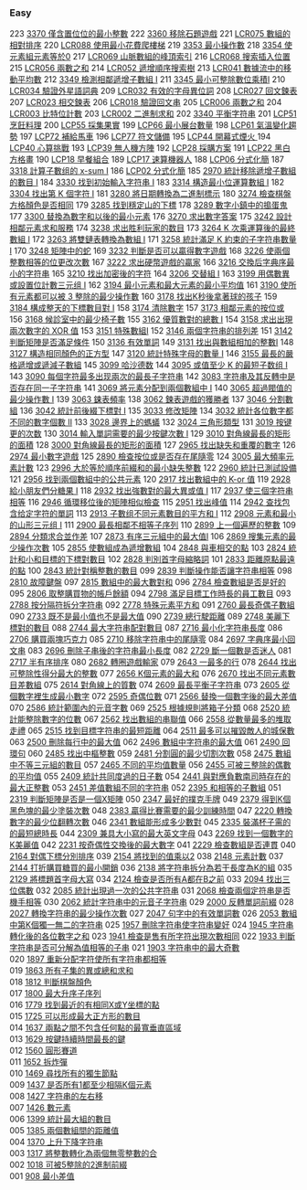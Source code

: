 ### Easy 

223 [3370 僅含置位位的最小整數](./Easy/3370.md)
222 [3360 移除石題遊戲](./Easy/3360.md)
221 [LCR075 數組的相對排序](./Easy/LCR075.md)
220 [LCR088 使用最小花費爬樓梯](./Easy/LCR088.md)
219 [3353 最小操作數](./Easy/3353.md)
218 [3354 使元素組元素等於0](./Easy/3354.md)
217 [LCR069 山脈數組的峰頂索引](./Easy/LCR069.md)
216 [LCR068 搜索插入位置](./Easy/LCR068.md)
215 [LCR056 兩數之和](./Easy/LCR056.md)
214 [LCR052 遞增順序搜索樹](./Easy/LCR052.md)
213 [LCR041 數據流中的移動平均數](./Easy/LCR041.md)
212 [3349 檢測相鄰遞增子數組 I](./Easy/3349.md)
211 [3345 最小可整除數位乘積I](./Easy/3345.md)
210 [LCR034 驗證外星語詞典](./Easy/LCR034.md)
209 [LCR032 有效的字母異位詞](./Easy/LCR032.md)
208 [LCR027 回文鍊表](./Easy/LCR027.md)
207 [LCR023 相交鍊表](./Easy/LCR023.md)
206 [LCR018 驗證回文串](./Easy/LCR018.md)
205 [LCR006 兩數之和](./Easy/LCR006.md)
204 [LCR003 比特位計數](./Easy/LCR003.md)
203 [LCR002 二進制求和](./Easy/LCR002.md)
202 [3340 平衡字符串](./Easy/3340.md)
201 [LCP51 烹飪料理](./Easy/LCP051.md)
200 [LCP55 採集果實](./Easy/LCP055.md)
199 [LCP66 最小展台數量](./Easy/LCP066.md)
198 [LCP61 氣溫變化趨勢](./Easy/LCP061.md)
197 [LCP72 補給馬車](./Easy/LCP072.md)
196 [LCP77 符文儲備](./Easy/LCP077.md)
195 [LCP44 開幕式煙火 ](./Easy/LCP044.md)
194 [LCP40 心算挑戰](./Easy/LCP040.md)
193 [LCP39 無人機方陣](./Easy/LCP039.md)
192 [LCP28 採購方案](./Easy/LCP028.md)
191 [LCP22 黑白方格畫](./Easy/LCP022.md)
190 [LCP18 早餐組合](./Easy/LCP018.md)
189 [LCP17 速算機器人](./Easy/LCPO17.md)
188 [LCP06 分式化簡](./Easy/LCP06.md)
187 [3318 計算子數组的 x-sum I](./Easy/3318.md)
186 [LCP02 分式化簡](./Easy/LCP02.md)
185 [2970 統計移除遞增子數組的數目 I](./Easy/2970.md)
184 [3330 找到初始輸入字符串 I](./Easy/3330.md)
183 [3314 構造最小位運算數組 I](./Easy/3314.md)
182 [3304 找出第 K 個字符 I](./Easy/3304.md)
181 [3280 將日期轉換為二進制標示](./Easy/3280.md)
180 [3274 檢查棋盤方格顏色是否相同](./Easy/3274.md)
179 [3285 找到穩定山的下標](./Easy/3285.md)
178 [3289 數字小鎮中的搗蛋鬼](./Easy/3289.md)
177 [3300 替換為數字和以後的最小元素](./Easy/3300.md)
176 [3270 求出數字答案](./Easy/3270.md)
175 [3242 設計相鄰元素求和服務](./Easy/3242.md)
174 [3238 求出胜利玩家的数目](./Easy/3238.md)
173 [3264 K 次乘運算後的最終數組 I](./Easy/3264.md)
172 [3263 將雙鏈表轉換為數組 I](./Easy/3263.md)
171 [3258 統計滿足 K 約束的子字符串數量 I](./Easy/3258.md)
170 [3248 矩陣中的蛇](./Easy/3248.md)
169 [3232 判斷是否可以贏得數字遊戲](./Easy/3232.md)
168 [3226 使兩個整數相等的位更改次數](./Easy/3226.md)
167 [3222 求出硬幣遊戲的贏家](./Easy/3222.md)
166 [3216 交換后字典序最小的字符串](./Easy/3216.md)
165 [3210 找出加密後的字符](./Easy/3210.md)
164 [3206 交替組 I](./Easy/3206.md)
163 [3199 用偶數異或設置位計數三元组 I](./Easy/3199.md)
162 [3194 最小元素和最大元素的最小平均值](./Easy/3194.md)
161 [3190 使所有元素都可以被 3 整除的最少操作數](./Easy/3190.md)
160 [3178 找出K秒後拿著球的孩子](./Easy/3178.md)
159 [3184 構成整天的下標數目對 I](./Easy/3184.md)
158 [3174 清除數字](./Easy/3174.md)
157 [3173 相鄰元素的按位或](./Easy/3173.md)
156 [3168 候診室中的最少椅子數](./Easy/3168.md)
155 [3162 優質數對的總數 I](./Easy/3162.md)
154 [3158 求出出現兩次數字的 XOR 值](./Easy/3158.md)
153 [3151 特殊數組I](./Easy/3151.md)
152 [3146 兩個字符串的排列差](./Easy/3146.md)
151 [3142 判斷矩陣是否滿足條件](./Easy/3142.md)
150 [3136 有效單詞](./Easy/3136.md)
149 [3131 找出與數組相加的整數I](./Easy/3131.md)
148 [3127 構造相同顏色的正方型](./Easy/3127.md)
147 [3120 統計特殊字母的數量 I](./Easy/3120.md)
146 [3155 最長的嚴格遞增或遞減子數組](./Easy/3155.md)
145 [3099 哈沙德数](./Easy/3099.md)
144 [3095 或值至少 K 的最短子数组 I](./Easy/3095.md)
143 [3090 每個字符最多出现兩次的最長子字符串](./Easy/3090.md)
142 [3083 字符串及其反轉中是否存在同一子字符串](./Easy/3069.md)
141 [3069 將元素分配到兩個數組中 I](./Easy/3069.md)
140 [3065 超過閥值的最少操作數 I](./Easy/3065.md)
139 [3063 鋉表頻率](./Easy/3063.md)
138 [3062 鍊表遊戲的獲勝者](./Easy/3062.md)
137 [3046 分割數組](./Easy/3046.md)
136 [3042 統計前後綴下標對 I](./Easy/3042.md)
135 [3033 修改矩陣](./Easy/3033.md)
134 [3032 統計各位數字都不同的數字個數 II](./Easy/3032.md)
133 [3028 邊界上的螞蟻](./Easy/3028.md)
132 [3024 三角形類型](./Easy/3024.md)
131 [3019 按键更的次数](./Easy/3019.md)
130 [3014 輸入單詞需要的最少按鍵次數 I](./Easy/3014.md)
129 [3010 對角線最長的矩形的面積](./Easy/3010.md)
128 [3000 對角線最長的矩形的面積](./Easy/3000.md)
127 [2965 找出缺失和重覆的數字](./Easy/2965.md)
126 [2974 最小數字遊戲](./Easy/2974.md)
125 [2890 檢查按位或是否存在尾隨零](./Easy/2890.md)
124 [3005 最大頻率元素計數](./Easy/3005.md)
123 [2996 大於等於順序前綴和的最小缺失整數](./Easy/2996.md)
122 [2960 統計已測試設備](./Easy/2960.md)
121 [2956 找到兩個數組中的公共元素](./Easy/2956.md)
120 [2917 找出數組中的 K-or 值](./Easy/2917.md)
119 [2928 給小朋友們分糖果 I](./Easy/2928.md)
118 [2932 找出強數對的最大異或值 I](./Easy/2932.md)
117 [2937 使三個字符串相等](./Easy/2937.md)
116 [2946 循環移位後的矩陣相似檢查](./Easy/2946.md)
115 [2951 找出峰值](./Easy/2951.md)
114 [2942 查找包含给定字符的單詞](./Easy/2942.md)
113 [2913 子數组不同元素數目的平方和 I](./Easy/2900.md)
112 [2908 元素和最小的山形三元组 I](./Easy/2908.md)
111 [2900 最長相鄰不相等子序列](./Easy/2900.md)
110 [2899 上一個遍歷的整數](./Easy/2899.md)
109 [2894 分類求合並作差](./Easy/2894.md)
107 [2873 有序三元組中的最大值I](./Easy/2873.md)
106 [2869 搜集元素的最少操作次數](./Easy/2869.md)
105 [2855 使數組成為遞增數組](./Easy/2855.md)
104 [2848 與車相交的點](./Easy/2848.md)
103 [2824 統計和小和目標的下標對數目](./Easy/2824.md)
102 [2828 判別首字母縮略詞](./Easy/2828.md)
101 [2833 距離原點最遠的點](./Easy/2833.md)
100 [2843 統計對稱整數的數目](./Easy/2843.md)
099 [2839 判斷操作能否讓字符串相等](./Easy/2839.md)
098 [2810 故障鍵盤](./Easy/2810.md)
097 [2815 數組中的最大數對和](./Easy/2815.md)
096 [2784 檢查數組是否是好的](./Easy/2784.md)
095 [2806 取整購買物的帳戶餘額](./Easy/2806.md)
094 [2798 滿足目標工作時長的員工數目](./Easy/2798.md)
093 [2788 按分隔符拆分字符串](./Easy/2788.md)
092 [2778 特殊元素平方和](./Easy/2778.md)
091 [2760 最長奇偶子數組](./Easy/2760.md)
090 [2733 既不是最小值也不是最大值](./Easy/2733.md)
090 [2739 總行駛距離](./Easy/2739.md)
089 [2748 美麗下標對的數目](./Easy/2748.md)
088 [2744 最大字符串配對數目](./Easy/2744.md)
087 [2716 最小化字符串長度](./Easy/2716.md)
086 [2706 購買兩塊巧克力](./Easy/2706.md)
085 [2710 移除字符串中的尾隨零](./Easy/2710.md)
084 [2697 字典序最小回文串](./Easy/2697.md)
083 [2696 刪除子串後的字符串最小長度](./Easy/2696.md)
082 [2729 斷一個數是否迷人](./Easy/2729.md)
081 [2717 半有序排序](./Easy/2717.md)
080 [2682 轉圈遊戲輸家](./Easy/2682.md)
079 [2643 一最多的行](./Easy/2643.md)
078 [2644 找出可整除性得分最大的整數](./Easy/2644.md) 
077 [2656 K個元素的最大和](./Easy/2656.md) 
076 [2670 找出不同元素數目差數組](./Easy/2670.md) 
075 [2614 對角線上的質數](./Easy/2614.md) 
074 [2609 最長平衡子字符串](./Easy/2609.md) 
073 [2605 從個數字裡生成最小數字](./Easy/2605.md) 
072 [2595 奇偶位數](./Easy/2595.md) 
071 [2566 替換一個數字後的最大差值](./Easy/2566.md) 
070 [2586 統計範圍內的元音字數](./Easy/2586.md) 
069 [2525 根據規則將箱子分類](./Easy/2525.md) 
068 [2520 統計能整除數字的位數](./Easy/2520.md) 
067 [2562 找出數組的串聯值](./Easy/2562.md) 
066 [2558 從數量最多的堆取走禮](./Easy/2558.md) 
065 [2515 找到目標字符串的最短距離](./Easy/2515.md) 
064 [2511 最多可以摧毀敵人的城保數](./Easy/2511.md) 
063 [2500 刪除每行中的最大值](./Easy/2500.md) 
062 [2496 數組中字符串的最大值](./Easy/2496.md) 
061 [2490 回環句](./Easy/2490.md) 
060 [2485 找出中樞整數](./Easy/2485.md) 
059 [2481 分割圓的最少切割次數](./Easy/2481.md) 
058 [2475 數組中不等三元組的數目](./Easy/2475.md) 
057 [2465 不同的平均值數量](./Easy/2465.md) 
056 [2455 可被三整除的偶數的平均值](./Easy/2455.md) 
055 [2409 統計共同度過的日子數](./Easy/2409.md) 
054 [2441 與對應負數南司時存在的最大正整數](./Easy/2441.md) 
053 [2451 差值數組不同的字符串](./Easy/2451.md) 
052 [2395 和相等的子數組](./Easy/2395.md) 
051 [2319 判斷矩陣是否是一個X矩陣](./Easy/2319.md) 
050 [2347 最好的撲克手牌](./Easy/2347.md) 
049 [2379 得到K個黑色塊的最少塗裝次數](./Easy/2379.md) 
048 [2383 贏得比賽需要的最少訓練時間](./Easy/2383.md) 
047 [2220 轉換數字的最少位翻轉次數](./Easy/2220.md) 
046 [2341 數組能形成多少數對](./Easy/2341.md) 
045 [2335 裝滿杯子需的的最短總時長](./Easy/2335.md) 
044 [2309 兼具大小寫的最大英文字母](./Easy/2309.md) 
043 [2269 找到一個數字的K美麗值](./Easy/2269.md) 
042 [2231 按奇偶性交換後的最大數字](./Easy/2231.md) 
041 [2229 檢查數組是否連貫](./Easy/2229.md) 
040 [2164 對偶下標分別排序](./Easy/2164.md) 
039 [2154 將找到的值乘以2](./Easy/2154.md) 
038 [2148 元素計數](./Easy/2148.md) 
037 [2144 打折購買糖買的最小開銷](./Easy/2144.md) 
036 [2138 將字符串拆分為若干長度為K的組](./Easy/2138.md) 
035 [2129 將標題首字母大寫](./Easy/2129.md) 
034 [2124 檢查是否所有A都在B之前](./Easy/2124.md) 
033 [2094 找出三位偶數](./Easy/2094.md) 
032 [2085 統計出現過一次的公共字符串](./Easy/2085.md) 
031 [2068 檢查兩個定符串是否機手相等](./Easy/2068.md) 
030 [2062 統計字符串中的元音子字符串](./Easy/2062.md) 
029 [2000 反轉單詞前綴](./Easy/2000.md) 
028 [2027 轉換字符串的最少操作次數](./Easy/2027.md) 
027 [2047 句字中的有效單詞數](./Easy/2047.md) 
026 [2053 數組中第K個獨一無二的字符串](./Easy/2053.md) 
025 [1957 刪除字符串使字符串變好](./Easy/1957.md) 
024 [1945 字符串轉化後的各位數字之和](./Easy/1945.md) 
023 [1941 檢查是售有所字符出現次數相同](./Easy/1941.md) 
022 [1933 判斷字符串是否可分解為值相等的子串](./Easy/1933.md) 
021 [1903 字符串中的最大奇數](./Easy/1903.md)  
020 [1897 重新分配字符使所有字符串都相等](./Easy/1897.md)  
019 [1863 所有子集的異或總和求和](./Easy/1863.md)  
018 [1812 判斷棋盤顏色](./Easy/1812.md)  
017 [1800 最大升序子序列](./Easy/1800.md)  
016 [1779 找到最近的有相同X或Y坐標的點](./Easy/1779.md)  
015 [1725 可以形成最大正方形的數目](./Easy/1725.md)  
014 [1637 兩點之間不包含任何點的最寬垂直區域](./Easy/1637.md)  
013 [1629 按鍵持續時間最長的鍵](./Easy/1629.md)  
012 [1560 圓形賽道](./Easy/1560.md)  
011 [1652 拆炸彈](./Easy/1652.md)  
010 [1469 尋找所有的獨生節點](./Easy/1469.md)  
009 [1437 是否所有1都至少相隔K個元素](./Easy/1437.md)  
008 [1427 字符串的左右移](./Easy/1427.md)  
007 [1426 數元素](./Easy/1426.md)  
006 [1399 統計最大組的數目](./Easy/1399.md)  
005 [1385 兩個數組間的距離值](./Easy/1385.md)  
004 [1370 上升下降字符串](./Easy/1370.md)  
003 [1317 將整數轉化為兩個無零整數的合](./Easy/1317.md)  
002 [1018 可被5整除的2進制前綴](./Easy/1018.md)   
001 [ 908 最小差值](./Easy/908.md)   